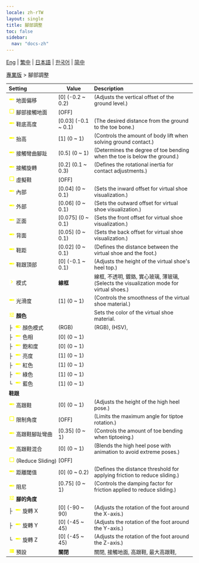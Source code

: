 ```yaml
---
locale: zh-rTW
layout: single
title: 腳部調整
toc: false
sidebar:
  nav: "docs-zh"
---
```

[Eng](/dancexr/menu/2025.4/actor/feet_adjustment) | [繁中](/tw/dancexr/menu/2025.4/actor/feet_adjustment) | [日本語](/jp/dancexr/menu/2025.4/actor/feet_adjustment) | [한국어](/kr/dancexr/menu/2025.4/actor/feet_adjustment) | [简中](/zh/dancexr/menu/2025.4/actor/feet_adjustment)

[專業版](../menu#專業版) > 腳部調整



| Setting | Value | Description |
| :--- | --- | :--- |
|<nobr> ![slider icon](/images/icon/ic_slider.png)  地面偏移</nobr>| [0] (-0.2 ~ 0.2) | (Adjusts the vertical offset of the ground level.)
|<nobr> ![check_off icon](/images/icon/ic_check_off.png)  腳部接觸地面</nobr>| [OFF] | 
|<nobr> ![slider icon](/images/icon/ic_slider.png)  鞋底高度</nobr>| [0.03] (-0.1 ~ 0.1) | (The desired distance from the ground to the toe bone.)
|<nobr> ![slider icon](/images/icon/ic_slider.png)  抬高</nobr>| [1] (0 ~ 1) | (Controls the amount of body lift when solving ground contact.)
|<nobr> ![slider icon](/images/icon/ic_slider.png)  接觸彎曲腳趾</nobr>| [0.5] (0 ~ 1) | (Determines the degree of toe bending when the toe is below the ground.)
|<nobr> ![slider icon](/images/icon/ic_slider.png)  接觸旋轉</nobr>| [0.2] (0.1 ~ 0.3) | (Defines the rotational inertia for contact adjustments.)
|<nobr> ![check_off icon](/images/icon/ic_check_off.png)  虛擬鞋</nobr>| [OFF] | 
|<nobr> ![slider icon](/images/icon/ic_slider.png)  內部</nobr>| [0.04] (0 ~ 0.1) | (Sets the inward offset for virtual shoe visualization.)
|<nobr> ![slider icon](/images/icon/ic_slider.png)  外部</nobr>| [0.06] (0 ~ 0.1) | (Sets the outward offset for virtual shoe visualization.)
|<nobr> ![slider icon](/images/icon/ic_slider.png)  正面</nobr>| [0.075] (0 ~ 0.1) | (Sets the front offset for virtual shoe visualization.)
|<nobr> ![slider icon](/images/icon/ic_slider.png)  背面</nobr>| [0.05] (0 ~ 0.1) | (Sets the back offset for virtual shoe visualization.)
|<nobr> ![slider icon](/images/icon/ic_slider.png)  鞋距</nobr>| [0.02] (0 ~ 0.1) | (Defines the distance between the virtual shoe and the foot.)
|<nobr> ![slider icon](/images/icon/ic_slider.png)  鞋跟頂部</nobr>| [0] (-0.1 ~ 0.1) | (Adjusts the height of the virtual shoe's heel top.)
|<nobr> ![chevron icon](/images/icon/ic_chevron.png)  模式</nobr>| **線框** | 線框, 不透明, 鍍鉻, 實心玻璃, 薄玻璃, <br/>(Selects the visualization mode for virtual shoes.) |
|<nobr> ![slider icon](/images/icon/ic_slider.png)  光滑度</nobr>| [1] (0 ~ 1) | (Controls the smoothness of the virtual shoe material.)
|<nobr> ![tune icon](/images/icon/ic_tune.png)  <b>顏色</b></nobr>| | Sets the color of the virtual shoe material.
|<nobr>├&nbsp; ![toggle_on icon](/images/icon/ic_toggle_on.png)  顏色模式</nobr>| (RGB) | (RGB), (HSV), 
|<nobr>├&nbsp; ![slider icon](/images/icon/ic_slider.png)  色相</nobr>| [0] (0 ~ 1) | 
|<nobr>├&nbsp; ![slider icon](/images/icon/ic_slider.png)  飽和度</nobr>| [0] (0 ~ 1) | 
|<nobr>├&nbsp; ![slider icon](/images/icon/ic_slider.png)  亮度</nobr>| [1] (0 ~ 1) | 
|<nobr>├&nbsp; ![slider icon](/images/icon/ic_slider.png)  紅色</nobr>| [1] (0 ~ 1) | 
|<nobr>├&nbsp; ![slider icon](/images/icon/ic_slider.png)  綠色</nobr>| [1] (0 ~ 1) | 
|<nobr>└&nbsp; ![slider icon](/images/icon/ic_slider.png)  藍色</nobr>| [1] (0 ~ 1) | 
|<nobr> <b>鞋跟</b></nobr>|| 
|<nobr> ![slider icon](/images/icon/ic_slider.png)  高跟鞋</nobr>| [0] (0 ~ 1) | (Adjusts the height of the high heel pose.)
|<nobr> ![check_off icon](/images/icon/ic_check_off.png)  限制角度</nobr>| [OFF] | (Limits the maximum angle for tiptoe rotation.)
|<nobr> ![slider icon](/images/icon/ic_slider.png)  高跟鞋腳趾彎曲</nobr>| [0.35] (0 ~ 1) | (Controls the amount of toe bending when tiptoeing.)
|<nobr> ![slider icon](/images/icon/ic_slider.png)  高跟鞋混合</nobr>| [0] (0 ~ 1) | (Blends the high heel pose with animation to avoid extreme poses.)
|<nobr> ![check_off icon](/images/icon/ic_check_off.png)  (Reduce Sliding)</nobr>| [OFF] | 
|<nobr> ![slider icon](/images/icon/ic_slider.png)  距離閾值</nobr>| [0] (0 ~ 0.2) | (Defines the distance threshold for applying friction to reduce sliding.)
|<nobr> ![slider icon](/images/icon/ic_slider.png)  阻尼</nobr>| [0.75] (0 ~ 1) | (Controls the damping factor for friction applied to reduce sliding.)
|<nobr> ![tune icon](/images/icon/ic_tune.png)  <b>腳的角度</b></nobr>| | 
|<nobr>├&nbsp; ![slider icon](/images/icon/ic_slider.png)  旋轉 X</nobr>| [0] (-90 ~ 90) | (Adjusts the rotation of the foot around the X-axis.)
|<nobr>├&nbsp; ![slider icon](/images/icon/ic_slider.png)  旋轉 Y</nobr>| [0] (-45 ~ 45) | (Adjusts the rotation of the foot around the Y-axis.)
|<nobr>└&nbsp; ![slider icon](/images/icon/ic_slider.png)  旋轉 Z</nobr>| [0] (-45 ~ 45) | (Adjusts the rotation of the foot around the Z-axis.)
|<nobr> ![list icon](/images/icon/ic_list.png)  預設</nobr>| **關閉** | 關閉, 接觸地面, 高跟鞋, 最大高跟鞋,  |
